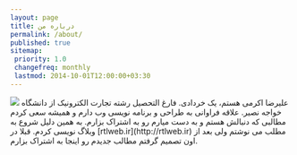 ```yaml
---
layout: page
title: درباره من
permalink: /about/
published: true
sitemap:
 priority: 1.0
 changefreq: monthly
 lastmod: 2014-10-01T12:00:00+03:30
---
```


<img src="{{ site.base_url }}/img/me.jpg" class="pull-right">
علیرضا اکرمی هستم، یک خردادی. فارغ التحصیل رشته تجارت الکترونیک از دانشگاه خواجه نصیر. علاقه فراوانی به طراحی و برنامه نویسی وب دارم و همیشه سعی کردم مطالبی که دنبالش هستم و به دست میارم رو به اشتراک بزارم. به همین دلیل شروع به وبلاگ نویسی کردم. قبلا در [rtlweb.ir](http://rtlweb.ir) مطلب می نوشتم ولی بعد از اون تصمیم گرفتم مطالب جدیدم رو اینجا به اشتراک بزارم.
